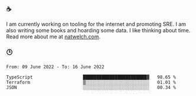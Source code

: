 ### ☕

I am currently working on tooling for the internet and promoting SRE. I am also writing some books and hoarding some data. I like thinking about time. Read more about me at [natwelch.com](https://natwelch.com).

### 🕒

<!--START_SECTION:waka-->

```text
From: 09 June 2022 - To: 16 June 2022

TypeScript                   ████████████████████████▓   98.65 %
Terraform                    ▒░░░░░░░░░░░░░░░░░░░░░░░░   01.01 %
JSON                         ░░░░░░░░░░░░░░░░░░░░░░░░░   00.34 %
```

<!--END_SECTION:waka-->

